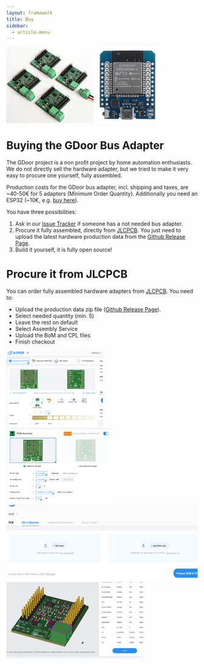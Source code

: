 ```yaml
---
layout: framework
title: Buy
sidebar:
  - article-menu
---
```


<div class="image">
<img src="./assets/images/hw3.1/thumb-DSC_1442.jpg" height="200px"/>
<img src="./assets/images/doc-esp32.png" height="200px"/>
</div>

# Buying the GDoor Bus Adapter

The GDoor project is a non profit project by home automation enthusiasts.
We do not directly sell the hardware adapter,
but we tried to make it very easy to procure one yourself, fully assembled.


Production costs for the GDoor bus adapter, incl. shipping and taxes, are ~40-50€ for 5 adapters (Minimum Order Quantity).
Additionally you need an ESP32 (~10€, e.g. [buy here](https://www.az-delivery.de/en/products/esp32-d1-mini)).

You have three possibilities:
1. Ask in our [Issue Tracker](https://github.com/gdoor-org/gdoor/issues) if someone has
a not needed bus adapter.
2. Procure it fully assembled, directly from [JLCPCB](https://jlcpcb.com).
You just need to upload the latest hardware production data from the [Github Release Page](https://github.com/gdoor-org/gdoor/releases/).
3. Build it yourself, it is fully open source!

# Procure it from JLCPCB
You can order fully assembled hardware adapters from [JLCPCB](https://jlcpcb.com).
You need to:
- Upload the production data zip file ([Github Release Page](https://github.com/gdoor-org/gdoor/releases/)).
- Select needed quantity (min. 5)
- Leave the rest on default
- Select Assembly Service
- Upload the BoM and CPL files
- Finish checkout

<div class="image">
<a href="./assets/images/doc-jlcpcb-gerber.png" target="blank"><img src="./assets/images/doc-jlcpcb-gerber.png" height="200px"/></a>
<a href="./assets/images/doc-jlcpcb-assembly.png" target="blank"><img src="./assets/images/doc-jlcpcb-assembly.png" height="200px"/></a>
</div>
<div class="image">
<a href="./assets/images/doc-jlcpcb-bom.png" target="blank"><img src="./assets/images/doc-jlcpcb-bom.png" height="200px"/></a>
</div>
<div class="image">
<a href="./assets/images/doc-jlcpcb-3d.png" target="blank"><img src="./assets/images/doc-jlcpcb-3d.png" height="200px"/></a>
</div>